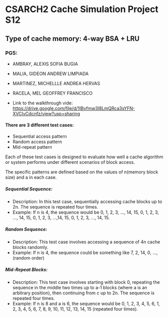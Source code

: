 # CSARCH2 Cache Simulation Project S12

## Type of cache memory: 4-way BSA + LRU

### PG5:

- AMBRAY, ALEXIS SOFIA BUGIA
- MALIA, GIDEON ANDREW LIMPIADA
- MARTINEZ, MICHELLLE ANDREA HERVAS
- RACELA, MEL GEOFFREY FRANCISCO

- Link to the walkthrough vide: https://drive.google.com/file/d/1IBvfmw3l8LmQRca3sYFN-XVClvCdcnfz/view?usp=sharing

#### There are 3 different test cases:

- Sequential access pattern
- Random access pattern
- Mid-repeat pattern

Each of these test cases is designed to evaluate how well a cache algorithm or system performs under different scenarios of block access.

The specific patterns are defined based on the values of n(memory block size) and a in each case.

##### Sequential Sequence:

- Description: In this test case, sequentially accessing cache blocks up to 2n.
  The sequence is repeated four times.
- Example: If n is 4, the sequence would be 0, 1, 2, 3, ..., 14, 15, 0, 1, 2, 3, ..., 14, 15, 0, 1, 2, 3, ...,14, 15, 0, 1, 2, 3, ..., 14, 15.

##### Random Sequence:

- Description: This test case involves accessing a sequence of 4n cache blocks randomly.
- Example: If n is 4, the sequence could be something like 7, 2, 14, 0, ..., (random order)

##### Mid-Repeat Blocks:

- Description: This test case involves starting with block 0, repeating the sequence in the
  middle two times up to a-1 blocks (where a is an arbitrary position), then continuing from c
  up to 2n. The sequence is repeated four times.
- Example: If n is 8 and a is 6, the sequence would be 0, 1, 2, 3, 4, 5, 6, 1, 2, 3, 4, 5, 6, 7, 8, 9, 10, 11, 12, 13, 14, 15 (repeated four times).
